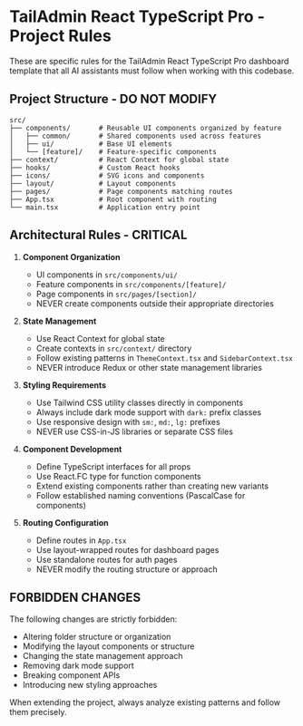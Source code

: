 # TailAdmin React TypeScript Pro - Project Rules

<!-- AI-MARKER: PROJECT_RULES -->
<!-- CRITICAL: AUTOMATICALLY LOADED PROJECT RULES -->

These are specific rules for the TailAdmin React TypeScript Pro dashboard template that all AI assistants must follow when working with this codebase.

## Project Structure - DO NOT MODIFY

```
src/
├── components/       # Reusable UI components organized by feature
│   ├── common/       # Shared components used across features
│   ├── ui/           # Base UI elements
│   └── [feature]/    # Feature-specific components
├── context/          # React Context for global state
├── hooks/            # Custom React hooks
├── icons/            # SVG icons and components
├── layout/           # Layout components
├── pages/            # Page components matching routes
├── App.tsx           # Root component with routing
└── main.tsx          # Application entry point
```

## Architectural Rules - CRITICAL

1. **Component Organization**
   - UI components in `src/components/ui/`
   - Feature components in `src/components/[feature]/`
   - Page components in `src/pages/[section]/`
   - NEVER create components outside their appropriate directories

2. **State Management**
   - Use React Context for global state
   - Create contexts in `src/context/` directory
   - Follow existing patterns in `ThemeContext.tsx` and `SidebarContext.tsx`
   - NEVER introduce Redux or other state management libraries

3. **Styling Requirements**
   - Use Tailwind CSS utility classes directly in components
   - Always include dark mode support with `dark:` prefix classes
   - Use responsive design with `sm:`, `md:`, `lg:` prefixes
   - NEVER use CSS-in-JS libraries or separate CSS files

4. **Component Development**
   - Define TypeScript interfaces for all props
   - Use React.FC type for function components
   - Extend existing components rather than creating new variants
   - Follow established naming conventions (PascalCase for components)

5. **Routing Configuration**
   - Define routes in `App.tsx`
   - Use layout-wrapped routes for dashboard pages
   - Use standalone routes for auth pages
   - NEVER modify the routing structure or approach

## FORBIDDEN CHANGES

The following changes are strictly forbidden:
- Altering folder structure or organization
- Modifying the layout components or structure
- Changing the state management approach
- Removing dark mode support
- Breaking component APIs
- Introducing new styling approaches

When extending the project, always analyze existing patterns and follow them precisely.
